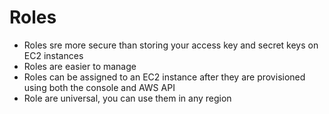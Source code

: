 # Roles 

* Roles sre more secure than storing your access key and secret keys on EC2 instances 
* Roles are easier to manage 
* Roles  can be assigned to an EC2 instance after they are provisioned using both the console and AWS API
* Role are universal, you can use them in any region 